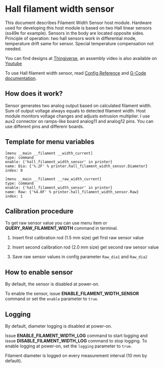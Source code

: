 # Hall filament width sensor

This document describes Filament Width Sensor host module. Hardware used for
developing this host module is based on two Hall linear sensors (ss49e for
example). Sensors in the body are located opposite sides. Principle of operation:
two hall sensors work in differential mode, temperature drift same for sensor.
Special temperature compensation not needed.

You can find designs at [Thingiverse](https://www.thingiverse.com/thing:4138933),
an assembly video is also available on [Youtube](https://www.youtube.com/watch?v=TDO9tME8vp4)

To use Hall filament width sensor, read
[Config Reference](Config_Reference.md#hall_filament_width_sensor) and
[G-Code documentation](G-Codes.md#hall_filament_width_sensor).


## How does it work?

Sensor generates two analog output based on calculated filament width. Sum of
output voltage always equals to detected filament width. Host module monitors
voltage changes and adjusts extrusion multiplier. I use aux2 connector on
ramps-like board analog11 and analog12 pins. You can use different pins and
differenr boards.

## Template for menu variables

```
[menu __main __filament __width_current]
type: command
enable: {'hall_filament_width_sensor' in printer}
name: Dia: {'%.2F' % printer.hall_filament_width_sensor.Diameter}
index: 0

[menu __main __filament __raw_width_current]
type: command
enable: {'hall_filament_width_sensor' in printer}
name: Raw: {'%4.0F' % printer.hall_filament_width_sensor.Raw}
index: 1
```

## Calibration procedure

To get raw sensor value you can use menu item or **QUERY_RAW_FILAMENT_WIDTH**
command in terminal.

1. Insert first calibration rod (1.5 mm size) get first raw sensor value

2. Insert second calibration rod (2.0 mm size) get second raw sensor value

3. Save raw sensor values in config parameter `Raw_dia1` and `Raw_dia2`

## How to enable sensor

By default, the sensor is disabled at power-on.

To enable the sensor, issue **ENABLE_FILAMENT_WIDTH_SENSOR** command or
set the `enable` parameter to `true`.

## Logging

By default, diameter logging is disabled at power-on.

Issue **ENABLE_FILAMENT_WIDTH_LOG** command to start logging and issue
**DISABLE_FILAMENT_WIDTH_LOG** command to stop logging. To enable logging
at power-on, set the `logging` parameter to `true`.

Filament diameter is logged on every measurement interval (10 mm by default).
